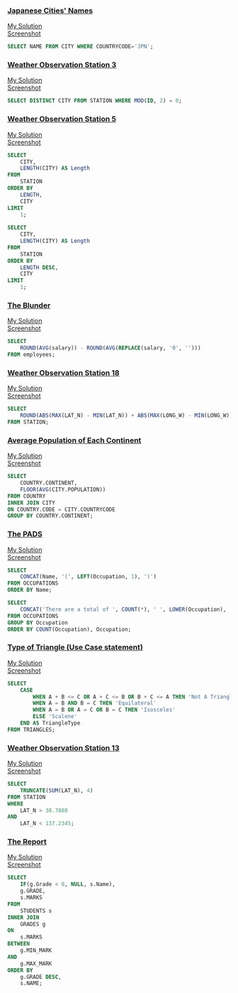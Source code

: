 ### [Japanese Cities' Names](https://www.hackerrank.com/challenges/japanese-cities-name/problem)
[My Solution](https://www.hackerrank.com/rest/contests/master/challenges/japanese-cities-name/hackers/surajkhayamali/download_solution) \
[Screenshot](./www.hackerrank.com_challenges_japanese-cities-name_problem(Nest%20Hub%20Max).png "Japanese Cities' Names")

```sql
SELECT NAME FROM CITY WHERE COUNTRYCODE='JPN';
```


### [Weather Observation Station 3](https://www.hackerrank.com/challenges/weather-observation-station-3/problem)
[My Solution](https://www.hackerrank.com/rest/contests/master/challenges/weather-observation-station-3/hackers/surajkhayamali/download_solution) \
[Screenshot](./www.hackerrank.com_challenges_weather-observation-station-3_problem_isFullScreen=true(Nest%20Hub%20Max).png "Weather Observation Station 3")

```sql
SELECT DISTINCT CITY FROM STATION WHERE MOD(ID, 2) = 0;
```


### [Weather Observation Station 5](https://www.hackerrank.com/challenges/weather-observation-station-5/problem)
[My Solution](https://www.hackerrank.com/rest/contests/master/challenges/weather-observation-station-5/hackers/surajkhayamali/download_solution) \
[Screenshot](./www.hackerrank.com_challenges_weather-observation-station-5_problem(Nest%20Hub%20Max).png "Weather Observation Station 5")

```sql
SELECT 
    CITY,
    LENGTH(CITY) AS Length
FROM 
    STATION
ORDER BY 
    LENGTH,
    CITY
LIMIT 
    1;
    
SELECT 
    CITY,
    LENGTH(CITY) AS Length
FROM 
    STATION
ORDER BY 
    LENGTH DESC,
    CITY
LIMIT 
    1;
```


### [The Blunder](https://www.hackerrank.com/challenges/the-blunder/problem)
[My Solution](https://www.hackerrank.com/rest/contests/master/challenges/the-blunder/hackers/surajkhayamali/download_solution) \
[Screenshot](./www.hackerrank.com_challenges_the-blunder_problem_isFullScreen=true(Nest%20Hub%20Max).png "The Blunder")

```sql
SELECT 
    ROUND(AVG(salary)) - ROUND(AVG(REPLACE(salary, '0', ''))) 
FROM employees;
```


### [Weather Observation Station 18](https://www.hackerrank.com/challenges/weather-observation-station-18/problem)
[My Solution](https://www.hackerrank.com/rest/contests/master/challenges/weather-observation-station-18/hackers/surajkhayamali/download_solution) \
[Screenshot](./www.hackerrank.com_challenges_weather-observation-station-18_problem(Nest%20Hub%20Max).png "Weather Observation Station 18")

```sql
SELECT 
    ROUND(ABS(MAX(LAT_N) - MIN(LAT_N)) + ABS(MAX(LONG_W) - MIN(LONG_W)), 4) AS Manhattan_Distance
FROM STATION;
```


### [Average Population of Each Continent](https://www.hackerrank.com/challenges/average-population-of-each-continent/problem)
[My Solution](https://www.hackerrank.com/rest/contests/master/challenges/average-population-of-each-continent/hackers/surajkhayamali/download_solution) \
[Screenshot](./www.hackerrank.com_challenges_average-population-of-each-continent_problem_isFullScreen=true(Nest%20Hub%20Max).png "Average Population of Each Continent")

```sql
SELECT
    COUNTRY.CONTINENT,
    FLOOR(AVG(CITY.POPULATION))
FROM COUNTRY
INNER JOIN CITY
ON COUNTRY.CODE = CITY.COUNTRYCODE
GROUP BY COUNTRY.CONTINENT;
```


### [The PADS](https://www.hackerrank.com/challenges/the-pads/problem)
[My Solution](https://www.hackerrank.com/rest/contests/master/challenges/the-pads/hackers/surajkhayamali/download_solution) \
[Screenshot](./www.hackerrank.com_challenges_the-pads_problem(Nest%20Hub%20Max).png "The PADS")

```sql
SELECT 
    CONCAT(Name, '(', LEFT(Occupation, 1), ')')
FROM OCCUPATIONS
ORDER BY Name;

SELECT 
    CONCAT('There are a total of ', COUNT(*), ' ', LOWER(Occupation), 's.')
FROM OCCUPATIONS
GROUP BY Occupation
ORDER BY COUNT(Occupation), Occupation;
```


### [Type of Triangle (Use Case statement)](https://www.hackerrank.com/challenges/what-type-of-triangle/problem)
[My Solution](https://www.hackerrank.com/rest/contests/master/challenges/what-type-of-triangle/hackers/surajkhayamali/download_solution) \
[Screenshot](./www.hackerrank.com_challenges_what-type-of-triangle_problem(Nest%20Hub%20Max).png "Type of Triangle (Use Case statement)")

```sql
SELECT
    CASE
        WHEN A + B <= C OR A + C <= B OR B + C <= A THEN 'Not A Triangle'
        WHEN A = B AND B = C THEN 'Equilateral'
        WHEN A = B OR A = C OR B = C THEN 'Isosceles'
        ELSE 'Scalene'
    END AS TriangleType
FROM TRIANGLES;
```


### [Weather Observation Station 13](https://www.hackerrank.com/challenges/weather-observation-station-13/problem)
[My Solution](https://www.hackerrank.com/rest/contests/master/challenges/weather-observation-station-13/hackers/surajkhayamali/download_solution) \
[Screenshot](./www.hackerrank.com_challenges_weather-observation-station-13_problem(Nest%20Hub%20Max).png "Weather Observation Station 13")

```sql
SELECT
    TRUNCATE(SUM(LAT_N), 4)
FROM STATION
WHERE
    LAT_N > 38.7880
AND
    LAT_N < 137.2345;
```


### [The Report](https://www.hackerrank.com/challenges/the-report/problem)
[My Solution](https://www.hackerrank.com/rest/contests/master/challenges/the-report/hackers/surajkhayamali/download_solution) \
[Screenshot](./www.hackerrank.com_challenges_the-report_problem(Nest%20Hub%20Max).png "The Report")

```sql
SELECT
    IF(g.Grade < 8, NULL, s.Name),
    g.GRADE,
    s.MARKS
FROM
    STUDENTS s
INNER JOIN
    GRADES g
ON
    s.MARKS
BETWEEN 
    g.MIN_MARK
AND
    g.MAX_MARK
ORDER BY
    g.GRADE DESC,
    s.NAME;
```
    

